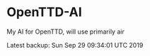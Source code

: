 # OpenTTD-AI
My AI for OpenTTD, will use primarily air

Latest backup: Sun Sep 29 09:34:01 UTC 2019
